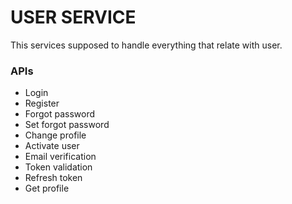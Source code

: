 # USER SERVICE
This services supposed to handle everything that relate with user.
### APIs
* Login
* Register
* Forgot password
* Set forgot password  
* Change profile
* Activate user
* Email verification
* Token validation
* Refresh token
* Get profile